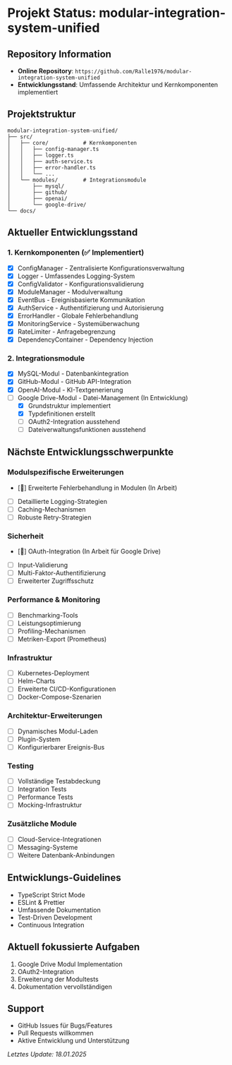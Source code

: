# Projekt Status: modular-integration-system-unified

## Repository Information
- **Online Repository**: `https://github.com/Ralle1976/modular-integration-system-unified`
- **Entwicklungsstand**: Umfassende Architektur und Kernkomponenten implementiert

## Projektstruktur
```
modular-integration-system-unified/
├── src/
│   ├── core/           # Kernkomponenten
│   │   ├── config-manager.ts
│   │   ├── logger.ts
│   │   ├── auth-service.ts
│   │   ├── error-handler.ts
│   │   └── ...
│   └── modules/        # Integrationsmodule
│       ├── mysql/
│       ├── github/
│       ├── openai/
│       └── google-drive/
└── docs/
```

## Aktueller Entwicklungsstand

### 1. Kernkomponenten (✅ Implementiert)
- [x] ConfigManager - Zentralisierte Konfigurationsverwaltung
- [x] Logger - Umfassendes Logging-System
- [x] ConfigValidator - Konfigurationsvalidierung
- [x] ModuleManager - Modulverwaltung
- [x] EventBus - Ereignisbasierte Kommunikation
- [x] AuthService - Authentifizierung und Autorisierung
- [x] ErrorHandler - Globale Fehlerbehandlung
- [x] MonitoringService - Systemüberwachung
- [x] RateLimiter - Anfragebegrenzung
- [x] DependencyContainer - Dependency Injection

### 2. Integrationsmodule
- [x] MySQL-Modul - Datenbankintegration
- [x] GitHub-Modul - GitHub API-Integration
- [x] OpenAI-Modul - KI-Textgenerierung
- [ ] Google Drive-Modul - Datei-Management (In Entwicklung)
    - [x] Grundstruktur implementiert
    - [x] Typdefinitionen erstellt
    - [ ] OAuth2-Integration ausstehend
    - [ ] Dateiverwaltungsfunktionen ausstehend

## Nächste Entwicklungsschwerpunkte

### Modulspezifische Erweiterungen
- [🔄] Erweiterte Fehlerbehandlung in Modulen (In Arbeit)
- [ ] Detaillierte Logging-Strategien
- [ ] Caching-Mechanismen
- [ ] Robuste Retry-Strategien

### Sicherheit
- [🔄] OAuth-Integration (In Arbeit für Google Drive)
- [ ] Input-Validierung
- [ ] Multi-Faktor-Authentifizierung
- [ ] Erweiterter Zugriffsschutz

### Performance & Monitoring
- [ ] Benchmarking-Tools
- [ ] Leistungsoptimierung
- [ ] Profiling-Mechanismen
- [ ] Metriken-Export (Prometheus)

### Infrastruktur
- [ ] Kubernetes-Deployment
- [ ] Helm-Charts
- [ ] Erweiterte CI/CD-Konfigurationen
- [ ] Docker-Compose-Szenarien

### Architektur-Erweiterungen
- [ ] Dynamisches Modul-Laden
- [ ] Plugin-System
- [ ] Konfigurierbarer Ereignis-Bus

### Testing
- [ ] Vollständige Testabdeckung
- [ ] Integration Tests
- [ ] Performance Tests
- [ ] Mocking-Infrastruktur

### Zusätzliche Module
- [ ] Cloud-Service-Integrationen
- [ ] Messaging-Systeme
- [ ] Weitere Datenbank-Anbindungen

## Entwicklungs-Guidelines
- TypeScript Strict Mode
- ESLint & Prettier
- Umfassende Dokumentation
- Test-Driven Development
- Continuous Integration

## Aktuell fokussierte Aufgaben
1. Google Drive Modul Implementation
2. OAuth2-Integration
3. Erweiterung der Modultests
4. Dokumentation vervollständigen

## Support
- GitHub Issues für Bugs/Features
- Pull Requests willkommen
- Aktive Entwicklung und Unterstützung

_Letztes Update: 18.01.2025_